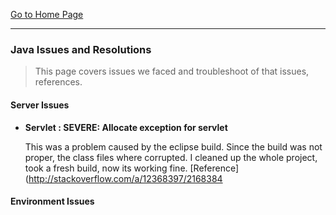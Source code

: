 [Go to Home Page](/)
***

### Java Issues and Resolutions
>This page covers issues we faced and troubleshoot of that issues, references.

#### Server Issues
* **Servlet : SEVERE: Allocate exception for servlet**

  This was a problem caused by the eclipse build. Since the build was not proper, the class files where corrupted. I cleaned up the whole project, took a fresh build, now its working fine. [Reference](http://stackoverflow.com/a/12368397/2168384



#### Environment Issues
